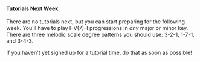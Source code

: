<div class="notice" markdown="1">
<h4>Tutorials Next Week</h4>
<p>There are no tutorials next, but you can start preparing for the following week. You'll have to play I–V(7)–I progressions in <em>any</em> major or minor key. There are three melodic scale degree patterns you should use: 3-2-1, 1-7-1, and 3-4-3.</p>  
<p>If you haven't yet signed up for a tutorial time, do that as soon as possible!</p>
</div>